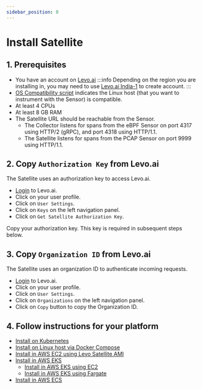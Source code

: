 ```yaml
---
sidebar_position: 0
---
```


# Install Satellite

## 1. Prerequisites
- You have an account on [Levo.ai](https://app.levo.ai/login)
:::info
Depending on the region you are installing in, you may need to use [Levo.ai India-1](https://app.india-1.levo.ai/login) to create account.
:::
- [OS Compatibility script](/guides/general/os-compat-check.mdx) indicates the Linux host (that you want to instrument with the Sensor) is compatible.
- At least 4 CPUs
- At least 8 GB RAM
- The Satellite URL should be reachable from the Sensor.
  - The Collector listens for spans from the eBPF Sensor on port 4317 using HTTP/2 (gRPC), and port 4318 using HTTP/1.1. 
  - The Satellite listens for spans from the PCAP Sensor on port 9999 using HTTP/1.1.

## 2. Copy `Authorization Key` from Levo.ai

The Satellite uses an authorization key to access Levo.ai.

- [Login](https://app.levo.ai/login) to Levo.ai.
- Click on your user profile.
- Click on `User Settings`.
- Click on `Keys` on the left navigation panel.
- Click on `Get Satellite Authorization Key`.

Copy your authorization key. This key is required in subsequent steps below.

## 3. Copy `Organization ID` from Levo.ai

The Satellite uses an organization ID to authenticate incoming requests.

- [Login](https://app.levo.ai/login) to Levo.ai.
- Click on your user profile.
- Click on `User Settings`.
- Click on `Organizations` on the left navigation panel.
- Click on `Copy` button to copy the Organization ID.


## 4. Follow instructions for your platform
- [Install on Kubernetes](satellite-kubernetes.md)
- [Install on Linux host via Docker Compose](satellite-docker.mdx)
- [Install in AWS EC2 using Levo Satellite AMI](satellite-ami-aws-ec2.mdx)
- [Install in AWS EKS](satellite-aws-eks.md)
  - [Install in AWS EKS using EC2](satellite-aws-ecs.mdx)
  - [Install in AWS EKS using Fargate](satellite-aws-eks-fargate.md)
- [Install in AWS ECS](satellite-aws-ecs.mdx)

